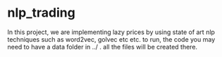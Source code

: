 # nlp_trading
In this project, we are implementing lazy prices by using state of art nlp techniques such as word2vec, golvec etc etc.
to run, the code you may need to have a data folder in ../ . all the files will be created there.
